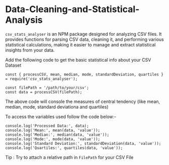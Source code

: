 # Data-Cleaning-and-Statistical-Analysis

`csv_stats_analyser` is an NPM package designed for analyzing CSV files. It provides functions for parsing CSV data, cleaning it, and performing various statistical calculations, making it easier to manage and extract statistical insights from your data.

Add the following code to get the basic statistical info about your CSV Dataset

```
const { processCSV, mean, median, mode, standardDeviation, quartiles } = require('csv_stats_analyser');

const filePath = '/path/to/your/csv'; 
const data = processCSV(filePath);
```
The above code will console the measures of central tendency (like mean, median, mode, standard deviationa and quartiles)

To access the variables used follow the code below:-
```
console.log('Processed Data:', data);
console.log('Mean:', mean(data, 'value'));
console.log('Median:', median(data, 'value'));
console.log('Mode:', mode(data, 'value'));
console.log('Standard Deviation:', standardDeviation(data, 'value'));
console.log('Quartiles:', quartiles(data, 'value'));
```

Tip : Try to attach a relative path in ```FilePath``` for your CSV File
